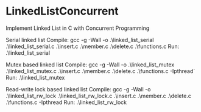 # LinkedListConcurrent

Implement Linked List in C with Concurrent Programming

Serial linked list
Compile: gcc -g -Wall -o .\linked_list_serial .\linked_list_serial.c  .\insert.c .\member.c .\delete.c .\functions.c
Run: .\linked_list_serial

Mutex based linked list
Compile: gcc -g -Wall -o .\linked_list_mutex .\linked_list_mutex.c  .\insert.c .\member.c .\delete.c .\functions.c -Ipthread`
Run: .\linked_list_mutex <Thread Count>

Read-write lock based linked list
Compile: gcc -g -Wall -o .\linked_list_rw_lock .\linked_list_rw_lock.c  .\insert.c .\member.c .\delete.c .\functions.c -Ipthread
Run: .\linked_list_rw_lock <Thread Count>